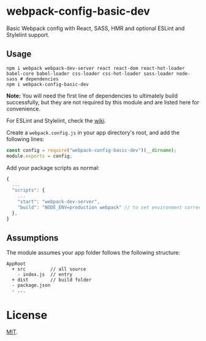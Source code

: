 # webpack-config-basic-dev

Basic Webpack config with React, SASS, HMR and optional ESLint and Stylelint support.

## Usage

```shell
npm i webpack webpack-dev-server react react-dom react-hot-loader babel-core babel-loader css-loader css-hot-loader sass-loader node-sass # dependencies
npm i webpack-config-basic-dev
```
**Note:** You will need the first line of dependencies to ultimately build successfully, but they are not required by this module and are listed here for convenience.

For ESLint and Stylelint, check the [wiki][1].

Create a `webpack.config.js` in your app directory's root, and add the following lines:

```javascript
const config = require("webpack-config-basic-dev")(__dirname);
module.exports = config;
```

Add your package scripts as normal:

```javascript
{
  ...
  "scripts": {
    ...
    "start": "webpack-dev-server",
    "build": "NODE_ENV=production webpack" // to set environment correctly
  },
}
```

## Assumptions

The module assumes your app folder follows the following structure:

```
AppRoot
  + src         // all source
    - index.js  // entry
  + dist        // build folder
  - package.json
  - ...
```

# License

[MIT][2].

[1]: https://github.com/adityavm/webpack-config-basic-dev/wiki/Additional-Notes#eslint-configuration
[2]: https://github.com/adityavm/webpack-config-basic-dev/blob/master/LICENSE
